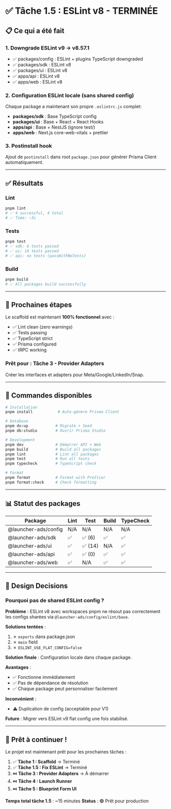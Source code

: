 # ✅ Tâche 1.5 : ESLint v8 - TERMINÉE

## 📋 Ce qui a été fait

### 1. Downgrade ESLint v9 → v8.57.1
- ✅ packages/config : ESLint + plugins TypeScript downgraded
- ✅ packages/sdk : ESLint v8
- ✅ packages/ui : ESLint v8
- ✅ apps/api : ESLint v8
- ✅ apps/web : ESLint v8

### 2. Configuration ESLint locale (sans shared config)
Chaque package a maintenant son propre `.eslintrc.js` complet:
- **packages/sdk** : Base TypeScript config
- **packages/ui** : Base + React + React Hooks
- **apps/api** : Base + NestJS (ignore test/)
- **apps/web** : Next.js core-web-vitals + prettier

### 3. Postinstall hook
Ajout de `postinstall` dans root `package.json` pour générer Prisma Client automatiquement.

---

## ✅ Résultats

### Lint
```bash
pnpm lint
# ✅ 4 successful, 4 total
# ✅ Time: ~3s
```

### Tests
```bash
pnpm test
# ✅ sdk: 6 tests passed
# ✅ ui: 14 tests passed
# ✅ api: no tests (passWithNoTests)
```

### Build
```bash
pnpm build
# ✅ All packages build successfully
```

---

## 🎯 Prochaines étapes

Le scaffold est maintenant **100% fonctionnel** avec :
- ✅ Lint clean (zero warnings)
- ✅ Tests passing
- ✅ TypeScript strict
- ✅ Prisma configured
- ✅ tRPC working

### Prêt pour : **Tâche 3 - Provider Adapters**

Créer les interfaces et adapters pour Meta/Google/LinkedIn/Snap.

---

## 🚀 Commandes disponibles

```bash
# Installation
pnpm install           # Auto-génère Prisma Client

# Database
pnpm dx:up            # Migrate + Seed
pnpm db:studio        # Ouvrir Prisma Studio

# Development
pnpm dev              # Démarrer API + Web
pnpm build            # Build all packages
pnpm lint             # Lint all packages
pnpm test             # Run all tests
pnpm typecheck        # TypeScript check

# Format
pnpm format           # Format with Prettier
pnpm format:check     # Check formatting
```

---

## 📊 Statut des packages

| Package | Lint | Test | Build | TypeCheck |
|---------|------|------|-------|-----------|
| @launcher-ads/config | N/A | N/A | N/A | N/A |
| @launcher-ads/sdk | ✅ | ✅ (6) | ✅ | ✅ |
| @launcher-ads/ui | ✅ | ✅ (14) | N/A | ✅ |
| @launcher-ads/api | ✅ | ✅ (0) | ✅ | ✅ |
| @launcher-ads/web | ✅ | N/A | ✅ | ✅ |

---

## 🧠 Design Decisions

### Pourquoi pas de shared ESLint config ?

**Problème** : ESLint v8 avec workspaces pnpm ne résout pas correctement les configs sharées via `@launcher-ads/config/eslint/base`.

**Solutions tentées** :
1. ✗ `exports` dans package.json
2. ✗ `main` field
3. ✗ `ESLINT_USE_FLAT_CONFIG=false`

**Solution finale** : Configuration locale dans chaque package.

**Avantages** :
- ✅ Fonctionne immédiatement
- ✅ Pas de dépendance de résolution
- ✅ Chaque package peut personnaliser facilement

**Inconvénient** :
- ⚠️ Duplication de config (acceptable pour V1)

**Future** : Migrer vers ESLint v9 flat config une fois stabilisé.

---

## 🎉 Prêt à continuer !

Le projet est maintenant prêt pour les prochaines tâches :
1. ✅ **Tâche 1 : Scaffold** → Terminé
2. ✅ **Tâche 1.5 : Fix ESLint** → Terminé
3. ⏭️ **Tâche 3 : Provider Adapters** → À démarrer
4. ⏭️ **Tâche 4 : Launch Runner**
5. ⏭️ **Tâche 5 : Blueprint Form UI**

**Temps total tâche 1.5** : ~15 minutes
**Status** : 🟢 Prêt pour production

